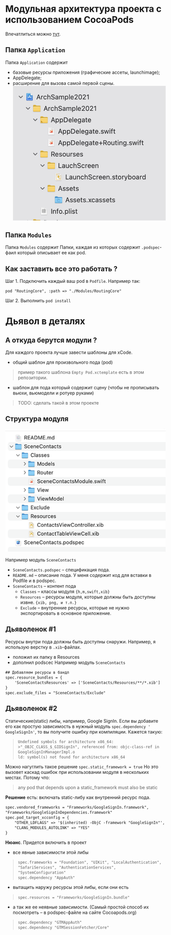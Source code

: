 
# Модульная архитектура проекта с использованием CocoaPods
Впечатлиться можно [тут](https://tech.olx.com/modular-architecture-in-ios-c1a1e3bff8e9).
## Папка `Application`
Папка `Application` содержит 
- базовые ресурсы приложения (графические ассеты, launchimage);
- AppDelegate;
- расширение для вызова самой первой сцены.
![](img/screen01.png)

## Папка `Modules`
Папка `Modules` содержит
Папки, каждая из которых содержит `.podspec`-фаил который описывает ее как pod.
## Как заставить все это работать ?
Шаг 1. Подключить каждый ваш pod в `Podfile`.
Например так:
```
pod "RoutingCore", :path => "./Modules/RoutingCore"
```
Шаг 2. Выполнить `pod install`
# Дьявол в деталях
## А откуда берутся модули ?
Для каждого проекта лучше завести шаблоны для xCode. 
- общий шаблон для произвольного пода (pod)
>пример такого шаблона `Empty Pod.xctemplate` есть в этом репозитории.
- шаблон для пода который содержит сцену (чтобы не прописывать вьюхи, вьюмодели и ротуер руками)
> TODO: сделать такой в этом проекте
## Структура модуля
![](img/screen02.png)

Например модуль `SceneContacts`
- `SceneContacts.podspec` – спецификация пода.
- `README.md` – описание пода. У меня содержит код для вставки в Podfile и в podspec.
- `SceneContacts` –  контент пода
  - `Classes` – классы модуля `{h,m,swift,xib}`
  - `Resources` – ресурсы модуля, которые должны быть доступны извне. `{xib, png, и т.п.}`
  - `Exclude` – внутренние ресурсы, которые не нужно экспортировать в основное приложение.

## Дьяволенок #1
Ресурсы внутри пода должны быть доступны снаружи.
Например, я использую верстку в `.xib`-файлах. 
- положил их папку в Resources
- дополнил podscec
Например модуль `SceneContacts`
```
## Добавляем ресурсы в бандл
spec.resource_bundles = {
    'SceneContactsResources' => ['SceneContacts/Resources/**/*.xib']
}
spec.exclude_files = "SceneContacts/Exclude"
```
## Дьяволенок #2
Статические(static) либы, например, Google SignIn.
Если вы добавите его как простую зависимость в нужный модуль
`spec.dependency ' GoogleSignIn'`,
 то вы получите ошибку при компиляции. 
Кажется такую:
>```
>Undefined symbols for architecture x86_64: >"_OBJC_CLASS_$_GIDSignIn", referenced from: objc-class-ref in GoogleSignInManagerImpl.o
>ld: symbol(s) not found for architecture x86_64
>```
Можно нагуглить такое решение `spec.static_framework = true`
Но это вызовет каскад ошибок при использовании модуля в нескольких местах. Потому что:
> any pod that depends upon a static_framework must also be static

**Решение** есть: включать static-либу как внутренний ресурс пода.
```
spec.vendored_frameworks = "Frameworks/GoogleSignIn.framework", "Frameworks/GoogleSignInDependencies.framework"
spec.pod_target_xcconfig = {
    "OTHER_LDFLAGS" => '$(inherited) -ObjC -framework "GoogleSignIn"',
    "CLANG_MODULES_AUTOLINK" => "YES"
}
```
**Нюанс**. Придется включить в проект 
- все явные зависимости этой либы
> ```
> spec.frameworks = "Foundation", "UIKit", "LocalAuthentication", "SafariServices", "AuthenticationServices", "SystemConfiguration"
> spec.dependency "AppAuth"
> ```
- вытащить наружу ресурсы этой либы, если они есть
 >`spec.resources = "Frameworks/GoogleSignIn.bundle"`
 - а так же ее неявные зависимости. (Самый простой способ их посмотреть  – в podspec-файле на сайте Cocoapods.org)
>```
> spec.dependency "GTMAppAuth"
> spec.dependency "GTMSessionFetcher/Core"
>```
<!--stackedit_data:
eyJoaXN0b3J5IjpbOTI4NDgxNzQyLDE0NzcyMzYxNSwtMTE4Nz
MzMDU2NSwtMjk3MTU3NjQwLC0xNzI4NTcwOTIwLC03NTUwOTA4
MTAsMjAwODEzOTc0Niw2OTAwNzE0MDgsNzMwOTk4MTE2XX0=
-->